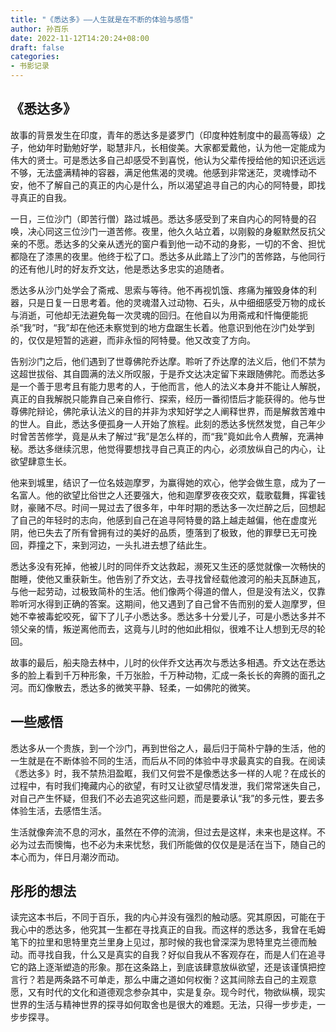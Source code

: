 ```yaml
---
title: "《悉达多》——人生就是在不断的体验与感悟"
author: 孙百乐
date: 2022-11-12T14:20:24+08:00
draft: false
categories: 
- 书影记录
---
```


## 《悉达多》

故事的背景发生在印度，青年的悉达多是婆罗门（印度种姓制度中的最高等级）之子，他幼年时勤勉好学，聪慧非凡，长相俊美。大家都爱戴他，认为他一定能成为伟大的贤士。可是悉达多自己却感受不到喜悦，他认为父辈传授给他的知识还远远不够，无法盛满精神的容器，满足他焦渴的灵魂。他感到非常迷茫，灵魂悸动不安，他不了解自己的真正的内心是什么，所以渴望追寻自己的内心的阿特曼，即找寻真正的自我。

一日，三位沙门（即苦行僧）路过城邑。悉达多感受到了来自内心的阿特曼的召唤，决心同这三位沙门一道苦修。夜里，他久久站立着，以刚毅的身躯默然反抗父亲的不愿。悉达多的父亲从透光的窗户看到他一动不动的身影，一切的不舍、担忧都隐在了漆黑的夜里。他终于松了口。悉达多从此踏上了沙门的苦修路，与他同行的还有他儿时的好友乔文达，他是悉达多忠实的追随者。

悉达多从沙门处学会了斋戒、思索与等待。他不再视饥饿、疼痛为摧毁身体的利器，只是日复一日思考着。他的灵魂潜入过动物、石头，从中细细感受万物的成长与消逝，可他却无法避免每一次灵魂的回归。在他自以为用斋戒和忏悔便能扼杀“我”时，“我”却在他还未察觉到的地方盘踞生长着。他意识到他在沙门处学到的，仅仅是短暂的逃避，而非永恒的阿特曼。他又改变了方向。

告别沙门之后，他们遇到了世尊佛陀乔达摩。聆听了乔达摩的法义后，他们不禁为这超世拔俗、其自圆满的法义所叹服，于是乔文达决定留下来跟随佛陀。而悉达多是一个善于思考且有能力思考的人，于他而言，他人的法义本身并不能让人解脱，真正的自我解脱只能靠自己亲自修行、探索，经历一番彻悟后才能获得的。他与世尊佛陀辩论，佛陀承认法义的目的并非为求知好学之人阐释世界，而是解救苦难中的世人。自此，悉达多便孤身一人开始了旅程。此刻的悉达多恍然发觉，自己年少时曾苦苦修学，竟是从未了解过“我”是怎么样的，而“我”竟如此令人费解，充满神秘。悉达多继续沉思，他觉得要想找寻自己真正的内心，必须放纵自己的内心，让欲望肆意生长。

他来到城里，结识了一位名妓迦摩罗，为赢得她的欢心，他学会做生意，成为了一名富人。他的欲望比俗世之人还要强大，他和迦摩罗夜夜交欢，载歌载舞，挥霍钱财，豪赌不尽。时间一晃过去了很多年，中年时期的悉达多一次烂醉之后，回想起了自己的年轻时的志向，他感到自己在追寻阿特曼的路上越走越偏，他在虚度光阴，他已失去了所有曾拥有过的美好的品质，堕落到了极致，他的罪孽已无可挽回，莽撞之下，来到河边，一头扎进去想了结此生。

悉达多没有死掉，他被儿时的同伴乔文达救起，濒死又生还的感觉就像一次畅快的酣睡，使他又重获新生。他告别了乔文达，去寻找曾经载他渡河的船夫瓦酥迪瓦，与他一起劳动，过极致简朴的生活。他们像两个得道的僧人，但是没有法义，仅靠聆听河水得到正确的答案。这期间，他又遇到了自己曾不告而别的爱人迦摩罗，但她不幸被毒蛇咬死，留下了儿子小悉达多。悉达多十分爱儿子，可是小悉达多并不领父亲的情，叛逆离他而去，这竟与儿时的他如此相似，很难不让人想到无尽的轮回。

故事的最后，船夫隐去林中，儿时的伙伴乔文达再次与悉达多相遇。乔文达在悉达多的脸上看到千万种形象，千万张脸，千万种动物，汇成一条长长的奔腾的面孔之河。而幻像散去，悉达多的微笑平静、轻柔，一如佛陀的微笑。

## 一些感悟

悉达多从一个贵族，到一个沙门，再到世俗之人，最后归于简朴宁静的生活，他的一生就是在不断体验不同的生活，而后从不同的体验中寻求最真实的自我。在阅读《悉达多》时，我不禁热泪盈眶，我们又何尝不是像悉达多一样的人呢？在成长的过程中，有时我们掩藏内心的欲望，有时又让欲望尽情发泄，我们常常迷失自己，对自己产生怀疑，但我们不必去追究这些问题，而是要承认“我”的多元性，要去多体验生活，去感悟生活。

生活就像奔流不息的河水，虽然在不停的流淌，但过去是这样，未来也是这样。不必为过去而懊悔，也不必为未来忧愁，我们所能做的仅仅是是活在当下，随自己的本心而为，伴日月潮汐而动。

## 彤彤的想法

读完这本书后，不同于百乐，我的内心并没有强烈的触动感。究其原因，可能在于我心中的悉达多，他究其一生都在寻找真正的自我。而这样的悉达多，我曾在毛姆笔下的拉里和思特里克兰里身上见过，那时候的我也曾深深为思特里克兰德而触动。而寻找自我，什么又是真实的自我？好似自我从不客观存在，而是人们在追寻它的路上逐渐塑造的形象。那在这条路上，到底该肆意放纵欲望，还是该谨慎把控言行？若是两条路不可单走，那么中庸之道如何权衡？这其间除去自己的主观意愿，又有时代的文化和道德观念参杂其中，实是复杂。现今时代，物欲纵横，现实世界的生活与精神世界的探寻如何取舍也是很大的难题。无法，只得一步步走，一步步探寻。
